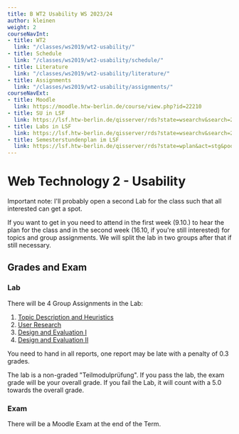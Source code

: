```yaml
---
title: B WT2 Usability WS 2023/24
author: kleinen
weight: 2
courseNavInt:
- title: WT2
  link: "/classes/ws2019/wt2-usability/"
- title: Schedule
  link: "/classes/ws2019/wt2-usability/schedule/"
- title: Literature
  link: "/classes/ws2019/wt2-usability/literature/"
- title: Assignments
  link: "/classes/ws2019/wt2-usability/assignments/"
courseNavExt:
- title: Moodle
  link: https://moodle.htw-berlin.de/course/view.php?id=22210
- title: SU in LSF
  link: https://lsf.htw-berlin.de/qisserver/rds?state=wsearchv&search=2&veranstaltung.veranstid=154098
- title: Labs in LSF
  link: https://lsf.htw-berlin.de/qisserver/rds?state=wsearchv&search=2&veranstaltung.veranstid=154094
- title: Semesterstundenplan im LSF
  link: https://lsf.htw-berlin.de/qisserver/rds?state=wplan&act=stg&pool=stg&show=plan&P.vx=kurz&r_zuordabstgv.semvonint=5&r_zuordabstgv.sembisint=6&missing=allTerms&k_abstgv.abstgvnr=231
---
```

# Web Technology 2 - Usability

Important note: I'll probably open a second Lab for the class
such that all interested can get a spot.

If you want to get in you need to attend in the first week (9.10.) to hear
the plan for the class and in the second week (16.10, if you're still
interested) for topics and group assignments. We will split the lab in
two groups after that if still necessary.

## Grades and Exam

### Lab
There will be 4 Group Assignments in the Lab:

1. [Topic Description and Heuristics](assignments/assignment_01/)
2. [User Research](assignments/assignment_02/)
3. [Design and Evaluation I](assignments/assignment_03/)
4. [Design and Evaluation II](assignments/assignment_04/)

You need to hand in all reports, one report may be late with a penalty of 0.3
grades.

The lab is a non-graded "Teilmodulprüfung".
If you pass the lab, the exam grade will be your overall grade.
If you fail the Lab, it will count with a 5.0 towards the overall grade.

### Exam

There will be a Moodle Exam at the end of the Term.
